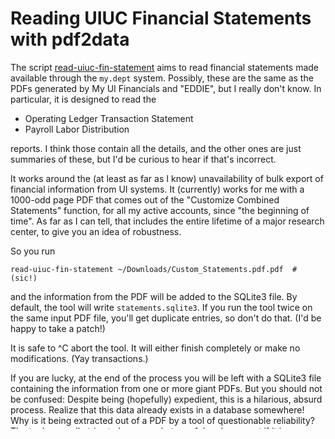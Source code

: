 # Reading UIUC Financial Statements with pdf2data

The script [read-uiuc-fin-statement](read-uiuc-fin-statement) aims to read
financial statements made available through the `my.dept` system.  Possibly,
these are the same as the PDFs generated by My UI Financials and "EDDIE", but I
really don't know. In particular, it is designed to read the

* Operating Ledger Transaction Statement
* Payroll Labor Distribution

reports. I think those contain all the details, and the other ones are just
summaries of these, but I'd be curious to hear if that's incorrect.

It works around the (at least as far as I know) unavailability of bulk export
of financial information from UI systems. It (currently) works for me with a
1000-odd page PDF that comes out of the "Customize Combined Statements"
function, for all my active accounts, since "the beginning of time". As far as
I can tell, that includes the entire lifetime of a major research center, to give you an
idea of robustness.

So you run
```
read-uiuc-fin-statement ~/Downloads/Custom_Statements.pdf.pdf  # (sic!)
```
and the information from the PDF will be added to the SQLite3 file.  By
default, the tool will write `statements.sqlite3`.  If you run the tool twice
on the same input PDF file, you'll get duplicate entries, so don't do that.
(I'd be happy to take a patch!)

It is safe to ^C abort the tool. It will either finish completely or make no
modifications. (Yay transactions.)

If you are lucky, at the end of the process you will be left with a SQLite3
file containing the information from one or more giant PDFs. But you should not be
confused: Despite being (hopefully) expedient, this is a hilarious, absurd
process. Realize that this data already exists in a database somewhere! Why is it
being extracted out of a PDF by a tool of questionable reliability? The tool
generally tries to be somewhat careful and error out if it is confused, but if
you make crucial business decisions based on data generated by this tool, and
that data turns out to be wrong, you know who to blame. (Not me.)

Once you have the file, I highly recommend
[SQLiteBrowser](https://sqlitebrowser.org/) for analyzing it. You'll need to
know a bit of [SQL](https://en.wikipedia.org/wiki/SQL) to drive it. If you
don't, simply try and extrapolate from the queries below. You'll be right most
of the time. Alternatively, I hear the CS department has a course. :)

Here are some queries I've found useful:

*   What accounts do I have?

    ```sql
    select * from account;
    ```

*   How much money have I spent on my startup account? (`2` is the account ID of my
    startup account.)

    ```sql
    select sum(actual) from trans where in_account_id=2;
    ```

*   How much money has arrived from funding agencies, broken down by
    account? (allows comparison with grant budgets)

    ```sql
    select in_account_id, organization_descr, fund_descr, account, sum(actual)
    from trans inner join account on trans.in_account_id = account.id
    where account = 303010
    group by in_account_id;
    ```

*   What has been spent, broken down by account?

    ```sql
    select in_account_id, organization_descr, fund_descr, account, sum(actual)
    from trans inner join account on trans.in_account_id = account.id
    where account_descr not like '%Revenue%'
    group by in_account_id;
    ```
*   Who has been paid how much out of account X, and between which dates?

    ```sql
    select name, sum(amount), min(pay_period_begin) as first_paid, max(pay_period_begin) as last_paid
    from payroll where in_account_id=10 group by name order by last_paid;
    ```

*   Who has been paid how much out of account X?
    (broken down by salary, benefits, etc.)

    ```sql
    select name, account_descr, sum(amount)
    from payroll where in_account_id=3
    group by name, account_descr
    order by name, account_descr;
    ```

*   Out of which accounts (and how much) has RA `Lastname` ever been paid?
    (broken down by salary, benefits)

    ```sql
    select fund_descr, account_descr, sum(amount)
    from payroll inner join account on payroll.in_account_id = account.id where name like '%Lastname%'
    group by fund_descr, account_descr
    order by fund_descr, account_descr
    ;
    ```


*   What types of things have my accounts been charged for (and how much)?

    ```sql
    select account_descr, sum(actual) from trans
        where actual <> 0
        group by account_descr
        order by account_descr
        ;
    ```

*   How much have I spent on IT equipment?

    ```sql
    select sum(actual) from trans where account_descr like 'NC IT Equip%' and actual <> 0;
    ```

*   How much have I spent on travel? (myself and students)

    ```sql
    select sum(actual) from trans where (
        account_descr like '%Trav%'
        or account_descr like '%Reimb%'
        or account_descr like '%Trvl%'
        or account_descr like '%Veh%'
        ) and account_descr not like '%Non-Emp%'
        ;
    ```

*   How much indirect cost have I paid to the university?

    ```sql
    select sum(actual) from trans
        where actual <> 0
        and account_descr like '%Fac%' and  account_descr like '%Adm%'
        ;
    ```

*   For each account, compare 'revenue' with indirect costs:

    ```sql
    select
      fund_descr,
      case
        when (account_descr like '%Fac%' and  account_descr like '%Adm%') then 'F&A'
            else account_descr
      end as trans_type,
      sum(actual)
    from trans inner join account on trans.in_account_id = account.id
    where (
            actual <> 0
            and (
                account_descr like '%Oper Rev%'
                or trans_type == 'F&A'
            ))
    group by fund_descr,trans_type
    ```

*   Show a **running total** (vs date) of expenses on a given account. SQLiteBrowser has a handy function
    that lets you graph this information.

    ```sql
    select id, account_descr, date, actual,  sum(actual) over (order by date, id) as running
    from trans
    where in_account_id = 2 and actual <> 0 and account_descr not like '%Revenue%'
    order by date, id
    ;
    ```

*   Show **transactions that matter** (only 'actual', above 50$),
    **cross-referenced with payroll**, for a given statement period, across all
    accounts.

    ```sql
    select trans.in_account_id, account.program_descr, account.fund_descr, trans.fy, trans.period, trans.date, trans.account_descr, trans.actual,
      payroll.amount, name, payroll.pay_period_begin, payroll.pay_period_end
    from trans left outer join payroll on
        trans.in_account_id = payroll.in_account_id
            and trans.fy = payroll.fy
            and trans.period = payroll.period
            and trans.account = payroll.account
            and trans.actual = payroll.amount
            inner join account on account.id = trans.in_account_id
    where trans.in_account_id <> 5 and abs(actual) > 50  and trans.fy = 2020 and trans.period = 1
    order by trans.fy desc, trans.period desc, actual desc
    ```

*   Broken down by financial year and account, compare 3% of expenses
    with the **amount of money received in ICR** budget:
    ```sql
    select fy, in_account_id, fund_descr, round(sum(budget), 2), round(sum(actual), 2)*0.03
    from trans
      inner join account on trans.in_account_id = account.id
    where (
      account.organization = '434040' -- Rsrch Ext Fund-Govt
      and trans.account <> '303010' -- Exclude Grant Revenue
      and actual <> 0
      ) or (
      account.organization = '434031' -- ICR-Faculty
      and budget <> 0
      )
    group by fy, in_account_id;
    ```

If you

* find anything wrong with the queries above, or
* have other useful queries, or
* if you have improvements to the tool,

please email me or fork this project and submit a pull request!

